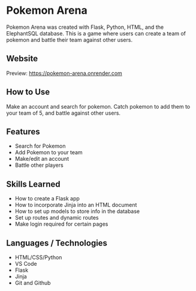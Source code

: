 # Pokemon Arena
Pokemon Arena was created with Flask, Python, HTML, and the ElephantSQL database. This is a game where users can create a team of pokemon and battle their team against other users.

## Website
Preview: https://pokemon-arena.onrender.com

## How to Use
Make an account and search for pokemon. Catch pokemon to add them to your team of 5, and battle against other users.

## Features
- Search for Pokemon
- Add Pokemon to your team
- Make/edit an account
- Battle other players

## Skills Learned
- How to create a Flask app
- How to incorporate Jinja into an HTML document
- How to set up models to store info in the database
- Set up routes and dynamic routes
- Make login required for certain pages 

## Languages / Technologies
- HTML/CSS/Python
- VS Code
- Flask
- Jinja
- Git and Github
